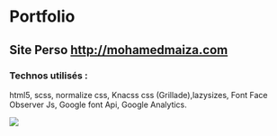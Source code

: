 # Portfolio

## Site Perso http://mohamedmaiza.com

### Technos utilisés :
html5, scss, normalize css, Knacss css (Grillade),lazysizes, Font Face Observer Js, Google font Api, Google Analytics.

![](http://www.mohamedmaiza.com/bower_components/KNACSS/img/maiza_mohamed_small.jpg)
